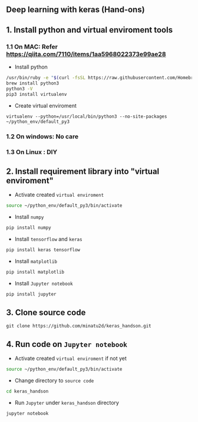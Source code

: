Deep learning with keras (Hand-ons)
---

## 1. Install python and virtual enviroment tools
### 1.1 On MAC: Refer https://qiita.com/7110/items/1aa5968022373e99ae28
- Install python
```bash
/usr/bin/ruby -e "$(curl -fsSL https://raw.githubusercontent.com/Homebrew/install/master/install)"
brew install python3
python3 -V
pip3 install virtualenv
```

- Create virtual enviroment

```
virtualenv --python=/usr/local/bin/python3 --no-site-packages ~/python_env/default_py3
```

### 1.2 On windows: No care

### 1.3 On Linux : DIY

## 2. Install requirement library into "virtual enviroment"
- Activate created `virtual enviroment`
```bash
source ~/python_env/default_py3/bin/activate
```

- Install `numpy`
```bash
pip install numpy
```
- Install `tensorflow` and `keras`
```bash
pip install keras tensorflow
```

- Install `matplotlib`
```bash
pip install matplotlib
```

- Install `Jupyter notebook`
```bash
pip install jupyter
```

## 3. Clone source code
```
git clone https://github.com/minatu2d/keras_handson.git
```

## 4. Run code on `Jupyter notebook`
- Activate created `virtual enviroment` if not yet
```bash
source ~/python_env/default_py3/bin/activate
```

- Change directory to `source code`
```bash
cd keras_handson
```

- Run `Jupyter` under `keras_handson` directory
```
jupyter notebook
```